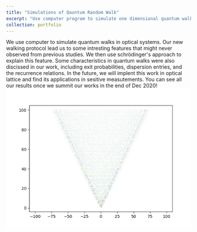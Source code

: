 ```yaml
---
title: "Simulations of Qauntum Random Walk"
excerpt: "Use computer program to simulate one dimensional quantum walks with various evolution strategies. The results ate meant to be the references to physical experiments.<br/><img src='/images/scattering.png'>"
collection: portfolio
---
```

We use computer to simulate quantum walks in optical systems. Our new walking protocol lead us to some intresting features that might never observed from previous studies. We then use schrödinger's approach to explain this feature. Some characteristics in quantum walks were also discissed in our work, including exit probabilities, dispersion entries, and the recurrence relations. In the future, we will implent this work in optical lattice and find its applications in sesitive measutements. You can see all our results once we summit our works in the end of Dec 2020!
<br/><img src='/images/scattering.png'>
